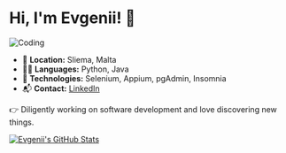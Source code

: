 # Hi, I'm Evgenii! 👋 

![Coding](https://media.giphy.com/media/iIqmM5tTjmpOB9mpbn/giphy.gif)

- 📍 **Location:** Sliema, Malta
- 👨‍💻 **Languages:** Python, Java
- 🧰 **Technologies:** Selenium, Appium, pgAdmin, Insomnia
- 📬 **Contact:** [LinkedIn](https://linkedin.com/in/evgenii)

👉 Diligently working on software development and love discovering new things.

[![Evgenii's GitHub Stats](https://github-readme-stats.vercel.app/api?username=EndoTouma&show_icons=true&theme=tokyonight)](https://github.com/EndoTouma)

